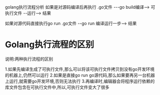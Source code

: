 golang执行流程分析
如果是对源码编译后再执行
.go文件 ---go build编译-->  可执行文件  --运行--> 结果

如果对源代码直接执行go run 
.go文件 --go run 编译运行一步-->  结果


# **Golang执行流程的区别**
说明:两种执行流程的区别

1.如果先编译生成了可执行文件,那么可以将该可执行文件拷贝到没有go开发环境的机器上,仍然可以运行
2.如果是直接go run go源代码,那么如果要再另一台机器上运行,就需要go开发环境,否则无法执行
3.再编译时,编辑器会将程序运行依赖的库文件包含在可执行文件中,所以,可执行文件变大了很多